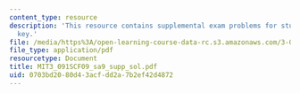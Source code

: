 ```yaml
---
content_type: resource
description: 'This resource contains supplemental exam problems for study: solution
  key.'
file: /media/https%3A/open-learning-course-data-rc.s3.amazonaws.com/3-091sc-introduction-to-solid-state-chemistry-fall-2010/0703bd2080d43acfdd2a7b2ef42d4872_MIT3_091SCF09_sa9_supp_sol.pdf
file_type: application/pdf
resourcetype: Document
title: MIT3_091SCF09_sa9_supp_sol.pdf
uid: 0703bd20-80d4-3acf-dd2a-7b2ef42d4872
---
```

